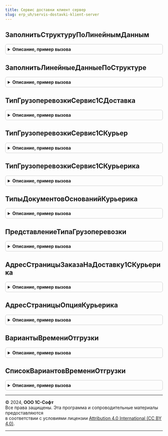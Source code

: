```yaml
---
title: Сервис доставки клиент сервер
slug: erp_uh/servis-dostavki-klient-server
---
```



## ЗаполнитьСтруктуруПоЛинейнымДанным
<details style="margin: 1em 0; padding: 0.5em; border: 1px solid #ccc; border-radius: 6px;">

<summary style="font-weight: bold; cursor: pointer;">Описание, пример вызова</summary>

```bsl

// Заполняет многоуровневую структуру данными из одноуровневой структуры.
//
// Параметры:
//  Параметры         - Структура - многоуровневая структура, получатель данных.
//  Данные            - Структура, СтрокаТаблицыЗначений - одноуровневая структура данных, источник данных.
//  ОписаниеДанных    - Массив из Строка - имена колонок строки таблицы значений, для структуры данный параметр игнорируется.
//  Префикс           - Строка - префикс данных источника.
//
Процедура ЗаполнитьСтруктуруПоЛинейнымДанным(Параметры, Данные, ОписаниеДанных = Неопределено, Префикс = "") Экспорт
```

Пример вызова
```bsl
СервисДоставкиКлиентСервер.ЗаполнитьСтруктуруПоЛинейнымДанным(Параметры, Данные, ОписаниеДанных, Префикс);
```
</details>

## ЗаполнитьЛинейныеДанныеПоСтруктуре
<details style="margin: 1em 0; padding: 0.5em; border: 1px solid #ccc; border-radius: 6px;">

<summary style="font-weight: bold; cursor: pointer;">Описание, пример вызова</summary>

```bsl

// Заполняет многоуровневую структуру данными из одноуровневой структуры.
//
// Параметры:
//  Параметры            - Структура - многоуровневая структура, источник данных.
//  Данные         - Структура - одноуровневая структура данных, получатель данных.
//  Префикс           - Строка - префикс данных получателя.
//
Процедура ЗаполнитьЛинейныеДанныеПоСтруктуре(Параметры, Данные, Префикс = "") Экспорт
```

Пример вызова
```bsl
СервисДоставкиКлиентСервер.ЗаполнитьЛинейныеДанныеПоСтруктуре(Параметры, Данные, Префикс);
```
</details>

## ТипГрузоперевозкиСервис1СДоставка
<details style="margin: 1em 0; padding: 0.5em; border: 1px solid #ccc; border-radius: 6px;">

<summary style="font-weight: bold; cursor: pointer;">Описание, пример вызова</summary>

```bsl

// Возвращает идентификатор типа грузоперевозки.
// Возвращаемое значение:
//	Число - значение типа грузоперевозки
//
Функция ТипГрузоперевозкиСервис1СДоставка() Экспорт
```

Пример вызова
```bsl
Результат = СервисДоставкиКлиентСервер.ТипГрузоперевозкиСервис1СДоставка() 
```
</details>

## ТипГрузоперевозкиСервис1СКурьер
<details style="margin: 1em 0; padding: 0.5em; border: 1px solid #ccc; border-radius: 6px;">

<summary style="font-weight: bold; cursor: pointer;">Описание, пример вызова</summary>

```bsl

// Возвращает идентификатор типа грузоперевозки.
// Возвращаемое значение:
//	Число - значение типа грузоперевозки
//
Функция ТипГрузоперевозкиСервис1СКурьер() Экспорт
```

Пример вызова
```bsl
Результат = СервисДоставкиКлиентСервер.ТипГрузоперевозкиСервис1СКурьер() 
```
</details>

## ТипГрузоперевозкиСервис1СКурьерика
<details style="margin: 1em 0; padding: 0.5em; border: 1px solid #ccc; border-radius: 6px;">

<summary style="font-weight: bold; cursor: pointer;">Описание, пример вызова</summary>

```bsl

// Возвращает идентификатор типа грузоперевозки.
// Возвращаемое значение:
//	Число - значение типа грузоперевозки
//
Функция ТипГрузоперевозкиСервис1СКурьерика() Экспорт
```

Пример вызова
```bsl
Результат = СервисДоставкиКлиентСервер.ТипГрузоперевозкиСервис1СКурьерика() 
```
</details>

## ТипыДокументовОснованийКурьерика
<details style="margin: 1em 0; padding: 0.5em; border: 1px solid #ccc; border-radius: 6px;">

<summary style="font-weight: bold; cursor: pointer;">Описание, пример вызова</summary>

```bsl

// Возвращает массив типов документов, используемых в качестве оснований для заказов на доставку
// сервиса Курьерика.
//
// Возвращаемое значение:
//	Массив Из Тип - массив типов документов.
//
Функция ТипыДокументовОснованийКурьерика() Экспорт
```

Пример вызова
```bsl
Результат = СервисДоставкиКлиентСервер.ТипыДокументовОснованийКурьерика() 
```
</details>

## ПредставлениеТипаГрузоперевозки
<details style="margin: 1em 0; padding: 0.5em; border: 1px solid #ccc; border-radius: 6px;">

<summary style="font-weight: bold; cursor: pointer;">Описание, пример вызова</summary>

```bsl

// Возвращает представление сервиса по идентификатору типа грузоперевозки.
// Параметры:
//	ИдентификаторТипаГрузоперевозки - Число - идентификатор типа грузоперевозки.
//
// Возвращаемое значение:
//	Строка - представление типа грузоперевозки.
//
Функция ПредставлениеТипаГрузоперевозки(ИдентификаторТипаГрузоперевозки) Экспорт
```

Пример вызова
```bsl
Результат = СервисДоставкиКлиентСервер.ПредставлениеТипаГрузоперевозки(ИдентификаторТипаГрузоперевозки) 
```
</details>

## АдресСтраницыЗаказаНаДоставку1СКурьерика
<details style="margin: 1em 0; padding: 0.5em; border: 1px solid #ccc; border-radius: 6px;">

<summary style="font-weight: bold; cursor: pointer;">Описание, пример вызова</summary>

```bsl

// Возвращает ссылку на web-страницу заказа 1С-Курьерика по переданному трек-номеру.
// Параметры:
//	ТрекНомер - Строка - трек-номер заказа.
//
// Возвращаемое значение:
//	Строка - адрес web-страницы заказа.
//
Функция АдресСтраницыЗаказаНаДоставку1СКурьерика(ТрекНомер) Экспорт
```

Пример вызова
```bsl
Результат = СервисДоставкиКлиентСервер.АдресСтраницыЗаказаНаДоставку1СКурьерика(ТрекНомер) 
```
</details>

## АдресСтраницыОпцияКурьерика
<details style="margin: 1em 0; padding: 0.5em; border: 1px solid #ccc; border-radius: 6px;">

<summary style="font-weight: bold; cursor: pointer;">Описание, пример вызова</summary>

```bsl

// Возвращает ссылку на web-страницу настройки опции 1С-Курьерика.
// Возвращаемое значение:
//	Строка - адрес web-страницы настройки опции.
//
Функция АдресСтраницыОпцияКурьерика() Экспорт
```

Пример вызова
```bsl
Результат = СервисДоставкиКлиентСервер.АдресСтраницыОпцияКурьерика() 
```
</details>

## ВариантыВремениОтгрузки
<details style="margin: 1em 0; padding: 0.5em; border: 1px solid #ccc; border-radius: 6px;">

<summary style="font-weight: bold; cursor: pointer;">Описание, пример вызова</summary>

```bsl

// Варианты времени отгрузки.
//
// Возвращаемое значение:
//  Структура - Варианты времени отгрузки. Содержит свойства:
//		* КакМожноСкорее - Число - устанавливается в 0
//		* ВОпределенноеВремя - Число - устанавливается в 1
//		* ВТечениеДня - Число - устанавливается в 2
//
Функция ВариантыВремениОтгрузки() Экспорт
```

Пример вызова
```bsl
Результат = СервисДоставкиКлиентСервер.ВариантыВремениОтгрузки() 
```
</details>

## СписокВариантовВремениОтгрузки
<details style="margin: 1em 0; padding: 0.5em; border: 1px solid #ccc; border-radius: 6px;">

<summary style="font-weight: bold; cursor: pointer;">Описание, пример вызова</summary>

```bsl

// Варианты времени отгрузки списком.
//
// Возвращаемое значение:
//  СписокЗначений из Строка - Список вариантов времени отгрузки
Функция СписокВариантовВремениОтгрузки() Экспорт
```

Пример вызова
```bsl
Результат = СервисДоставкиКлиентСервер.СписокВариантовВремениОтгрузки() 
```
</details>

---

© 2024, **ООО 1С-Софт**  
Все права защищены. Эта программа и сопроводительные материалы предоставляются  
в соответствии с условиями лицензии [Attribution 4.0 International (CC BY 4.0)](https://creativecommons.org/licenses/by/4.0/legalcode).

---
